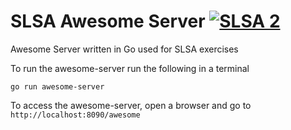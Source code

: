 # SLSA Awesome Server [![SLSA 2](https://slsa.dev/images/gh-badge-level2.svg)](https://slsa.dev)

Awesome Server written in Go used for SLSA exercises

To run the awesome-server run the following in a terminal

```
go run awesome-server
```

To access the awesome-server, open a browser and go to `http://localhost:8090/awesome`
